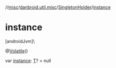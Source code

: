 //[misc](../../../index.md)/[danbroid.util.misc](../index.md)/[SingletonHolder](index.md)/[instance](instance.md)

# instance

[androidJvm]\

@[Volatile](https://kotlinlang.org/api/latest/jvm/stdlib/kotlin.jvm/-volatile/index.html)()

var [instance](instance.md): [T](index.md)? = null
